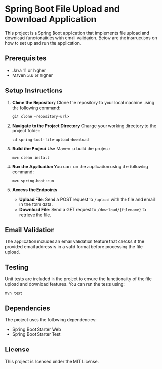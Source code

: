 # Spring Boot File Upload and Download Application

This project is a Spring Boot application that implements file upload and download functionalities with email validation. Below are the instructions on how to set up and run the application.

## Prerequisites

- Java 11 or higher
- Maven 3.6 or higher

## Setup Instructions

1. **Clone the Repository**
   Clone the repository to your local machine using the following command:
   ```
   git clone <repository-url>
   ```

2. **Navigate to the Project Directory**
   Change your working directory to the project folder:
   ```
   cd spring-boot-file-upload-download
   ```

3. **Build the Project**
   Use Maven to build the project:
   ```
   mvn clean install
   ```

4. **Run the Application**
   You can run the application using the following command:
   ```
   mvn spring-boot:run
   ```

5. **Access the Endpoints**
   - **Upload File**: Send a POST request to `/upload` with the file and email in the form data.
   - **Download File**: Send a GET request to `/download/{filename}` to retrieve the file.

## Email Validation

The application includes an email validation feature that checks if the provided email address is in a valid format before processing the file upload.

## Testing

Unit tests are included in the project to ensure the functionality of the file upload and download features. You can run the tests using:
```
mvn test
```

## Dependencies

The project uses the following dependencies:
- Spring Boot Starter Web
- Spring Boot Starter Test

## License

This project is licensed under the MIT License.